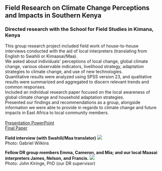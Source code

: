 ## Field Research on Climate Change Perceptions and Impacts in Southern Kenya
### Directed research with the School for Field Studies in Kimana, Kenya
This group research project included field work of house-to-house interviews conducted with the aid of local interpreters (translating from English to Swahili or Kimaasai/Maa).
<br>
We asked about individuals' perceptions of local change, global climate change, various observable indicators, livelihood strategy, adaptation strategies to climate change, and use of new technologies.
<br>
Quantitative results were analyzed using SPSS version 23, and qualitative results were summarized and aggregated to discern relevant trends and common responses.
<br>
Included an individual research paper focused on the local awareness of global climate change and household adaptation strategies.
<br>
Presented our findings and recommendations as a group, alongside information we were able to provide in regards to climate change and future impacts in East Africa to local community members.
<br><br>
[Presentation PowerPoint](pdf/Kiringe_DR_Presentation_final.pdf)
<br>
[Final Paper](pdf/G_Wilkins_DR_Paper_final.pdf)
<br>

**Field interview (with Swahili/Maa translator)**
<image src="images/Cam_DR_interview.png?raw=true"/>
<br>
Photo: Gabriel Wilkins

**Fellow DR group members Emma, Cameron, and Mia; and our local Maasai interpreters James, Nelson, and Francis.**
<image src="images/DR_group_photo.png?raw=true"/>
<br>
Photo: John Kiringe, PhD (our DR supervisor)
